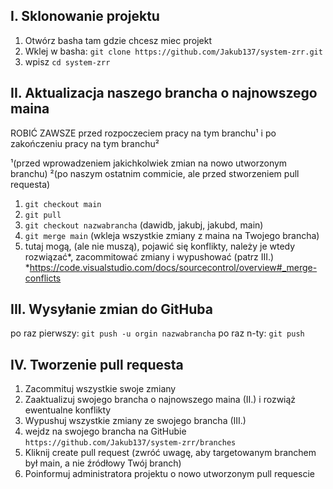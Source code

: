 ## I. Sklonowanie projektu

1. Otwórz basha tam gdzie chcesz miec projekt
2. Wklej w basha: `git clone https://github.com/Jakub137/system-zrr.git`
3. wpisz `cd system-zrr`

## II. Aktualizacja naszego brancha o najnowszego maina

ROBIĆ ZAWSZE przed rozpoczeciem pracy na tym branchu¹ i po zakończeniu pracy na tym branchu²

¹(przed wprowadzeniem jakichkolwiek zmian na nowo utworzonym branchu)
²(po naszym ostatnim commicie, ale przed stworzeniem pull requesta)

1. `git checkout main`
2. `git pull`
3. `git checkout nazwabrancha` (dawidb, jakubj, jakubd, main)
4. `git merge main` (wkleja wszystkie zmiany z maina na Twojego brancha)
5. tutaj mogą, (ale nie muszą), pojawić się konflikty, należy je wtedy rozwiązać*, zacommitować zmiany i wypushować (patrz III.)
   *https://code.visualstudio.com/docs/sourcecontrol/overview#_merge-conflicts

## III. Wysyłanie zmian do GitHuba

po raz pierwszy: `git push -u orgin nazwabrancha`
po raz n-ty: `git push`

## IV. Tworzenie pull requesta

1. Zacommituj wszystkie swoje zmiany
2. Zaaktualizuj swojego brancha o najnowszego maina (II.) i rozwiąż ewentualne konflikty
3. Wypushuj wszystkie zmiany ze swojego brancha (III.)
4. wejdz na swojego brancha na GitHubie `https://github.com/Jakub137/system-zrr/branches`
5. Kliknij create pull request (zwróć uwagę, aby targetowanym branchem był main, a nie źródłowy Twój branch)
6. Poinformuj administratora projektu o nowo utworzonym pull requescie
